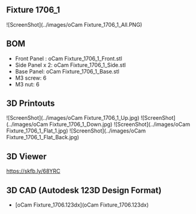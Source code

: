 ## Fixture 1706_1

![ScreenShot](../images/oCam Fixture_1706_1_All.PNG)


## BOM
* Front Panel : oCam Fixture_1706_1_Front.stl
* Side Panel x 2: oCam Fixture_1706_1_Side.stl
* Base Panel: oCam Fixture_1706_1_Base.stl
* M3 screw: 6
* M3 nut: 6


## 3D Printouts
![ScreenShot](../images/oCam Fixture_1706_1_Up.jpg)
![ScreenShot](../images/oCam Fixture_1706_1_Down.jpg)
![ScreenShot](../images/oCam Fixture_1706_1_Flat_1.jpg)
![ScreenShot](../images/oCam Fixture_1706_1_Flat_Back.jpg)

## 3D Viewer
https://skfb.ly/68YRC 

## 3D CAD (Autodesk 123D Design Format)
* [oCam Fixture_1706.123dx](oCam Fixture_1706.123dx)
